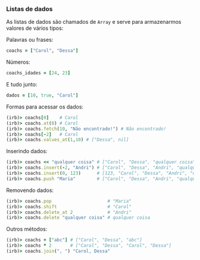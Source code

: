 ### Listas de dados

As listas de dados são chamados de `Array` e serve para armazenarmos valores de
vários tipos:

Palavras ou frases:

```ruby
coachs = ["Carol", "Dessa"]
```

Números:

```ruby
coachs_idades = [24, 23]
```

E tudo junto:

```ruby
dados = [10, true, "Carol"]
```

Formas para acessar os dados:

```ruby
(irb)> coachs[0]    # Carol
(irb)> coachs.at(0) # Carol
(irb)> coachs.fetch(10, "Não encontrado!") # Não encontrado!
(irb)> coachs[-2]   # Carol
(irb)> coachs.values_at(1,10) # ["Dessa", nil]
```

Inserindo dados:

```ruby
(irb)> coachs << "qualquer coisa" # ["Carol", "Dessa", "qualquer coisa"]
(irb)> coachs.insert(-2, "Andri") # ["Carol", "Dessa", "Andri", "qualquer coisa"]
(irb)> coachs.insert(0, 123)      # [123, "Carol", "Dessa", "Andri", "qualquer coisa"]
(irb)> coachs.push "Maria"        # ["Carol", "Dessa", "Andri", "qualquer coisa", "Maria"]
```

Removendo dados:

```ruby
(irb)> coachs.pop                     # "Maria"
(irb)> coachs.shift                   # "Carol"
(irb)> coachs.delete_at 2             # "Andri"
(irb)> coachs.delete "qualquer coisa" # qualquer coisa
```

Outros métodos:

```ruby
(irb)> coachs + ["abc"] # ["Carol", "Dessa", "abc"]
(irb)> coachs * 2       # ["Carol", "Dessa", "Carol", "Dessa"]
(irb)> coachs.join(", ") "Carol, Dessa"
```
